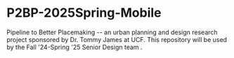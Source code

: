 # P2BP-2025Spring-Mobile
Pipeline to Better Placemaking -- an urban planning and design research project sponsored by Dr. Tommy James at UCF. This repository will be used by the Fall '24-Spring '25 Senior Design team .
